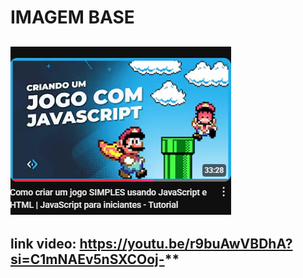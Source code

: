 # IMAGEM BASE
![alt text](img/video.png)
--------------------------------------
## **link video:** https://youtu.be/r9buAwVBDhA?si=C1mNAEv5nSXCOoj-**
